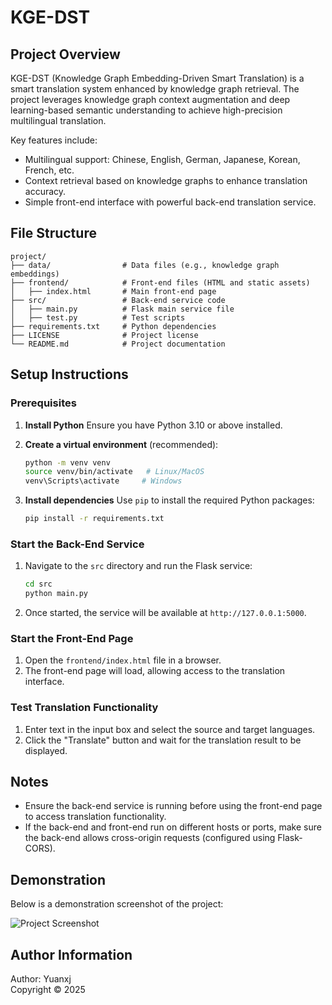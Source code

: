 # KGE-DST

## Project Overview
KGE-DST (Knowledge Graph Embedding-Driven Smart Translation) is a smart translation system enhanced by knowledge graph retrieval. The project leverages knowledge graph context augmentation and deep learning-based semantic understanding to achieve high-precision multilingual translation.

Key features include:
- Multilingual support: Chinese, English, German, Japanese, Korean, French, etc.
- Context retrieval based on knowledge graphs to enhance translation accuracy.
- Simple front-end interface with powerful back-end translation service.

## File Structure
```
project/
├── data/                # Data files (e.g., knowledge graph embeddings)
├── frontend/            # Front-end files (HTML and static assets)
│   ├── index.html       # Main front-end page
├── src/                 # Back-end service code
│   ├── main.py          # Flask main service file
│   ├── test.py          # Test scripts
├── requirements.txt     # Python dependencies
├── LICENSE              # Project license
└── README.md            # Project documentation
```

## Setup Instructions

### Prerequisites
1. **Install Python**
   Ensure you have Python 3.10 or above installed.

2. **Create a virtual environment** (recommended):
   ```bash
   python -m venv venv
   source venv/bin/activate   # Linux/MacOS
   venv\Scripts\activate     # Windows
   ```

3. **Install dependencies**
   Use `pip` to install the required Python packages:
   ```bash
   pip install -r requirements.txt
   ```

### Start the Back-End Service
1. Navigate to the `src` directory and run the Flask service:
   ```bash
   cd src
   python main.py
   ```
2. Once started, the service will be available at `http://127.0.0.1:5000`.

### Start the Front-End Page
1. Open the `frontend/index.html` file in a browser.
2. The front-end page will load, allowing access to the translation interface.

### Test Translation Functionality
1. Enter text in the input box and select the source and target languages.
2. Click the "Translate" button and wait for the translation result to be displayed.

## Notes
- Ensure the back-end service is running before using the front-end page to access translation functionality.
- If the back-end and front-end run on different hosts or ports, make sure the back-end allows cross-origin requests (configured using Flask-CORS).

## Demonstration

Below is a demonstration screenshot of the project:

![Project Screenshot](/data1/yuanxujie/KGE-DST/screenshot.jpg)

## Author Information
Author: Yuanxj  
Copyright © 2025